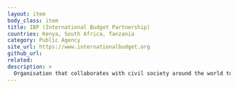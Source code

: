 ```yaml
---
layout: item
body_class: item
title: IBP (International Budget Partnership)
countries: Kenya, South Africa, Tanzania
category: Public Agency
site_url: https://www.internationalbudget.org
github_url: 
related: 
description: >
  Organisation that collaborates with civil society around the world to analyze and influence public budgets in order to reduce poverty and improve the quality of governance
---
```

